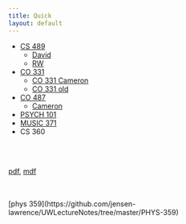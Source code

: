 ```yaml
---
title: Quick
layout: default
---
```


- [CS 489](https://notes.sibeliusp.com/pdf/1211/cs479.pdf)
    - [David](https://github.com/RootofalleviI/2021W-temp/tree/master/CS-489)
    - [RW](https://www.richardwu.ca/notes/cs489-notes.pdf)
- [CO 331](https://notes.sibeliusp.com/pdf/1211/co331.pdf)
    - [CO 331 Cameron](https://hextical.github.io/university-notes/year-2/semester-2/CO%20331/co331.pdf)
    - [CO 331 old](https://notes.sibeliusp.com/pdf/1201/co331.pdf)
- [CO 487](https://notes.sibeliusp.com/pdf/1211/co487.pdf)
    - [Cameron](https://hextical.github.io/university-notes/year-3/semester-2/CO%20487/co487.pdf)
- [PSYCH 101](https://notes.sibeliusp.com/mdf/1211/psych101/)
- [MUSIC 371](https://notes.sibeliusp.com/mdf/1211/music371/)
- CS 360


<br>
<br>

[pdf](https://notes.sibeliusp.com/pdf), [mdf](https://notes.sibeliusp.com/mdf)

<br>
<br>
[phys 359](https://github.com/jensen-lawrence/UWLectureNotes/tree/master/PHYS-359)
